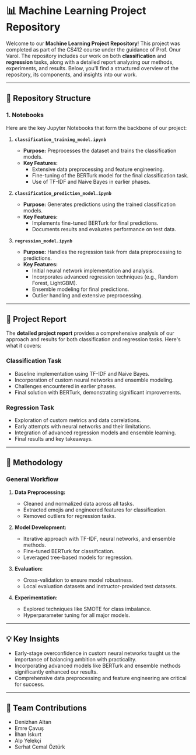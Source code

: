 # 📊 Machine Learning Project Repository

Welcome to our **Machine Learning Project Repository**! This project was completed as part of the CS412 course under the guidance of Prof. Onur Varol. The repository includes our work on both **classification** and **regression** tasks, along with a detailed report analyzing our methods, experiments, and results. Below, you'll find a structured overview of the repository, its components, and insights into our work.

---

## 📂 Repository Structure

### **1. Notebooks**
Here are the key Jupyter Notebooks that form the backbone of our project:

1. **`classification_training_model.ipynb`**  
   - **Purpose:** Preprocesses the dataset and trains the classification models.  
   - **Key Features:**  
     - Extensive data preprocessing and feature engineering.  
     - Fine-tuning of the BERTurk model for the final classification task.  
     - Use of TF-IDF and Naive Bayes in earlier phases.  

2. **`classification_prediction_model.ipynb`**  
   - **Purpose:** Generates predictions using the trained classification models.  
   - **Key Features:**  
     - Implements fine-tuned BERTurk for final predictions.  
     - Documents results and evaluates performance on test data.

3. **`regression_model.ipynb`**  
   - **Purpose:** Handles the regression task from data preprocessing to predictions.  
   - **Key Features:**  
     - Initial neural network implementation and analysis.  
     - Incorporates advanced regression techniques (e.g., Random Forest, LightGBM).  
     - Ensemble modeling for final predictions.  
     - Outlier handling and extensive preprocessing.

---

## 📑 Project Report
The **detailed project report** provides a comprehensive analysis of our approach and results for both classification and regression tasks. Here's what it covers:  

### **Classification Task**
- Baseline implementation using TF-IDF and Naive Bayes.
- Incorporation of custom neural networks and ensemble modeling.
- Challenges encountered in earlier phases.
- Final solution with BERTurk, demonstrating significant improvements.  

### **Regression Task**
- Exploration of custom metrics and data correlations.  
- Early attempts with neural networks and their limitations.  
- Integration of advanced regression models and ensemble learning.  
- Final results and key takeaways.

---

## 🚀 Methodology

### **General Workflow**
1. **Data Preprocessing:**  
   - Cleaned and normalized data across all tasks.  
   - Extracted emojis and engineered features for classification.  
   - Removed outliers for regression tasks.  

2. **Model Development:**  
   - Iterative approach with TF-IDF, neural networks, and ensemble methods.  
   - Fine-tuned BERTurk for classification.  
   - Leveraged tree-based models for regression.  

3. **Evaluation:**  
   - Cross-validation to ensure model robustness.  
   - Local evaluation datasets and instructor-provided test datasets.  

4. **Experimentation:**  
   - Explored techniques like SMOTE for class imbalance.  
   - Hyperparameter tuning for all major models.

---

## 💡 Key Insights

- Early-stage overconfidence in custom neural networks taught us the importance of balancing ambition with practicality.  
- Incorporating advanced models like BERTurk and ensemble methods significantly enhanced our results.  
- Comprehensive data preprocessing and feature engineering are critical for success.  

---

## 🤝 Team Contributions

- Denizhan Altan 
- Emre Çavuş   
- İlhan İskurt 
- Alp Yelekçi  
- Serhat Cemal Öztürk  


